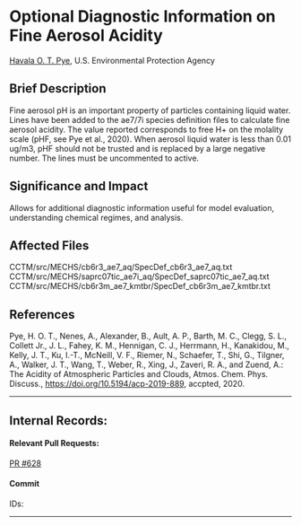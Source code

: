 # Optional Diagnostic Information on Fine Aerosol Acidity

[Havala O. T. Pye](mailto:pye.havala@epa.gov), U.S. Environmental Protection Agency

## Brief Description
Fine aerosol pH is an important property of particles containing liquid water. Lines have been added to the ae7/7i species definition files to calculate fine aerosol acidity. The value reported corresponds to free H+ on the molality scale (pHF, see Pye et al., 2020). When aerosol liquid water is less than 0.01 ug/m3, pHF should not be trusted and is replaced by a large negative number. The lines must be uncommented to active.

## Significance and Impact
Allows for additional diagnostic information useful for model evaluation, understanding chemical regimes, and analysis.

## Affected Files
CCTM/src/MECHS/cb6r3_ae7_aq/SpecDef_cb6r3_ae7_aq.txt                  
CCTM/src/MECHS/saprc07tic_ae7i_aq/SpecDef_saprc07tic_ae7_aq.txt                  
CCTM/src/MECHS/cb6r3m_ae7_kmtbr/SpecDef_cb6r3m_ae7_kmtbr.txt                  

## References
Pye, H. O. T., Nenes, A., Alexander, B., Ault, A. P., Barth, M. C., Clegg, S. L., Collett Jr., J. L., Fahey, K. M., Hennigan, C. J., Herrmann, H., Kanakidou, M., Kelly, J. T., Ku, I.-T., McNeill, V. F., Riemer, N., Schaefer, T., Shi, G., Tilgner, A., Walker, J. T., Wang, T., Weber, R., Xing, J., Zaveri, R. A., and Zuend, A.: The Acidity of Atmospheric Particles and Clouds, Atmos. Chem. Phys. Discuss., https://doi.org/10.5194/acp-2019-889, accpted, 2020.

-----
## Internal Records:
#### Relevant Pull Requests:
[PR #628](https://github.com/USEPA/CMAQ_Dev/pull/628)

#### Commit 
IDs:                        


-----

